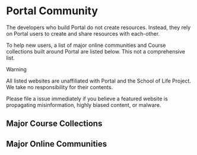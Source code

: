 # Portal Community

The developers who build Portal do not create resources. Instead, they rely on Portal users to create and share resources with each-other.

To help new users, a list of major online communities and Course collections built around Portal are listed below. This not a comprehensive list.

> [!WARNING]
> All listed websites are unaffiliated with Portal and the School of Life Project. We take no responsibility for their contents.

Please file a issue immediately if you believe a featured website is propagating misinformation, highly biased content, or malware.

## Major Course Collections

## Major Online Communities
